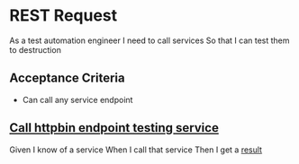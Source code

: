 # REST Request

As a test automation engineer
I need to call services
So that I can test them to destruction

## Acceptance Criteria
* Can call any service endpoint

## [Call httpbin endpoint testing service](-)
Given I know of a service 
When I call that service
Then I get a [result](- "c:assertTrue=callService()")